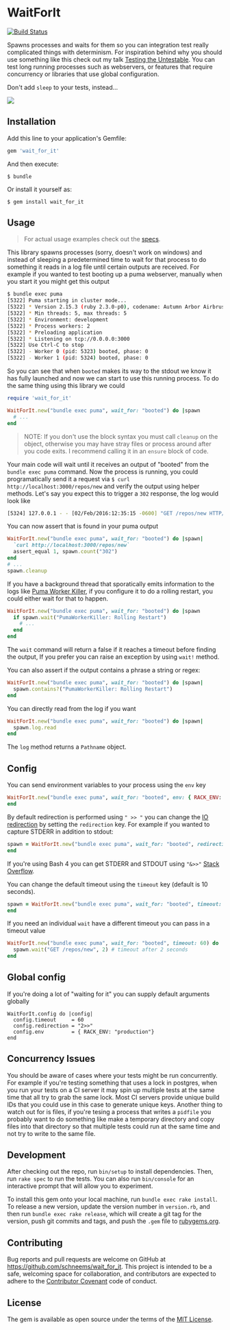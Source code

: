 # WaitForIt

[![Build Status](https://travis-ci.org/schneems/wait_for_it.svg?branch=master)](https://travis-ci.org/schneems/wait_for_it)

Spawns processes and waits for them so you can integration test really complicated things with determinism. For inspiration behind why you should use something like this check out my talk [Testing the Untestable](https://www.youtube.com/watch?v=QHMKIHkY1nM). You can test long running processes such as webservers, or features that require concurrency or libraries that use global configuration.

Don't add `sleep` to your tests, instead...

![](https://media.giphy.com/media/RL9YUXgD6a3du/giphy.gif)

## Installation

Add this line to your application's Gemfile:

```ruby
gem 'wait_for_it'
```

And then execute:

    $ bundle

Or install it yourself as:

    $ gem install wait_for_it

## Usage

> For actual usage examples check out the [specs](https://github.com/schneems/wait_for_it/blob/master/spec/wait_for_it_spec.rb).

This library spawns processes (sorry, doesn't work on windows) and instead of sleeping a predetermined time to wait for that process to do something it reads in a log file until certain outputs are received. For example if you wanted to test booting up a puma webserver, manually when you start it you might get this output

```sh
$ bundle exec puma
[5322] Puma starting in cluster mode...
[5322] * Version 2.15.3 (ruby 2.3.0-p0), codename: Autumn Arbor Airbrush
[5322] * Min threads: 5, max threads: 5
[5322] * Environment: development
[5322] * Process workers: 2
[5322] * Preloading application
[5322] * Listening on tcp://0.0.0.0:3000
[5322] Use Ctrl-C to stop
[5322] - Worker 0 (pid: 5323) booted, phase: 0
[5322] - Worker 1 (pid: 5324) booted, phase: 0
```

So you can see that when `booted` makes its way to the stdout we know it has fully launched and now we can start to use this running process. To do the same thing using this library we could

```ruby
require 'wait_for_it'

WaitForIt.new("bundle exec puma", wait_for: "booted") do |spawn
  # ...
end
```

> NOTE: If you don't use the block syntax you must call `cleanup` on the object, otherwise you may have stray files or process around after you code exits. I recommend calling it in an `ensure` block of code.

Your main code will wait until it receives an output of "booted" from the `bundle exec puma` command. Now the process is running, you could programatically send it a request via `$ curl http://localhost:3000/repos/new` and verify the output using helper methods. Let's say you expect this to trigger a `302` response, the log would look like

```sh
[5324] 127.0.0.1 - - [02/Feb/2016:12:35:15 -0600] "GET /repos/new HTTP/1.1" 302 - 0.0183
```

You can now assert that is found in your puma output


```ruby
WaitForIt.new("bundle exec puma", wait_for: "booted") do |spawn|
  `curl http://localhost:3000/repos/new`
  assert_equal 1, spawn.count("302")
end
# ...
spawn.cleanup
```

If you have a background thread that sporatically emits information to the logs like [Puma Worker Killer](https://github.com/schneems/puma_worker_killer), if you configure it to do a rolling restart, you could either wait for that to happen.


```ruby
WaitForIt.new("bundle exec puma", wait_for: "booted") do |spawn
  if spawn.wait("PumaWorkerKiller: Rolling Restart")
    # ...
  end
end
```

The `wait` command will return a false if it reaches a timeout before finding the output, If you prefer you can raise an exception by using `wait!` method.

You can also assert if the output contains a phrase a string or regex:

```ruby
WaitForIt.new("bundle exec puma", wait_for: "booted") do |spawn|
  spawn.contains?("PumaWorkerKiller: Rolling Restart")
end
```

You can directly read from the log if you want


```ruby
WaitForIt.new("bundle exec puma", wait_for: "booted") do |spawn|
  spawn.log.read
end
```

The `log` method returns a `Pathname` object.

## Config

You can send environment variables to your process using the `env` key

```ruby
WaitForIt.new("bundle exec puma", wait_for: "booted", env: { RACK_ENV: "production "}) do
end
```

By default redirection is performed using `" >> "` you can change the [IO redirection](http://www.tldp.org/LDP/abs/html/io-redirection.html) by setting the `redirection` key. For example if you wanted to capture STDERR in addition to stdout:

```ruby
spawn = WaitForIt.new("bundle exec puma", wait_for: "booted", redirection: "2>>") do
end
```

If you're using Bash 4 you can get STDERR and STDOUT using `"&>>"` [Stack Overflow](http://stackoverflow.com/questions/876239/how-can-i-redirect-and-append-both-stdout-and-stderr-to-a-file-with-bash).

You can change the default timeout using the `timeout` key (default is 10 seconds).

```ruby
spawn = WaitForIt.new("bundle exec puma", wait_for: "booted", timeout: 60) do
end
```

If you need an individual `wait` have a different timeout you can pass in a timeout value

```ruby
WaitForIt.new("bundle exec puma", wait_for: "booted", timeout: 60) do |spawn|
  spawn.wait("GET /repos/new", 2) # timeout after 2 seconds
end
```

## Global config

If you're doing a lot of "waiting for it" you can supply default arguments globally

```
WaitForIt.config do |config|
  config.timeout     = 60
  config.redirection = "2>>"
  config.env         = { RACK_ENV: "production"}
end
```

## Concurrency Issues

You should be aware of cases where your tests might be run concurrently. For example if you're testing something that uses a lock in postgres, when you run your tests on a CI server it may spin up multiple tests at the same time that all try to grab the same lock. Most CI servers provide unique build IDs that you could use in this case to generate unique keys. Another thing to watch out for is files, if you're tesing a process that writes a `pidfile` you probably want to do something like make a temporary directory and copy files into that directory so that multiple tests could run at the same time and not try to write to the same file.

## Development

After checking out the repo, run `bin/setup` to install dependencies. Then, run `rake spec` to run the tests. You can also run `bin/console` for an interactive prompt that will allow you to experiment.

To install this gem onto your local machine, run `bundle exec rake install`. To release a new version, update the version number in `version.rb`, and then run `bundle exec rake release`, which will create a git tag for the version, push git commits and tags, and push the `.gem` file to [rubygems.org](https://rubygems.org).

## Contributing

Bug reports and pull requests are welcome on GitHub at https://github.com/schneems/wait_for_it. This project is intended to be a safe, welcoming space for collaboration, and contributors are expected to adhere to the [Contributor Covenant](http://contributor-covenant.org) code of conduct.

## License

The gem is available as open source under the terms of the [MIT License](http://opensource.org/licenses/MIT).

